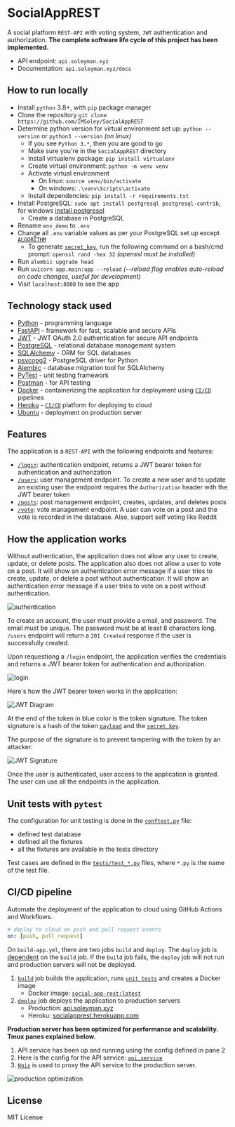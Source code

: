 # SocialAppREST

A social platform `REST-API` with voting system, `JWT` authentication and authorization. **The complete software life cycle of this project has been implemented.**

- API endpoint: `api.soleyman.xyz`
- Documentation: `api.soleyman.xyz/docs`

## How to run locally

- Install `python` 3.8+, with `pip` package manager
- Clone the repository `git clone https://github.com/IMSoley/SocialAppREST`
- Determine python version for virtual environment set up: `python --version` or `python3 --version` _(on linux)_
  - If you see `Python 3.*`, then you are good to go
  - Make sure you're in the `SocialAppREST` directory
  - Install virtualenv package: `pip install virtualenv`
  - Create virtual environment: `python -m venv venv`
  - Activate virtual environment
    - On linux: `source venv/bin/activate`
    - On windows: `.\venv\Scripts\activate`
  - Install dependencies: `pip install -r requirements.txt`
- Install PostgreSQL: `sudo apt install postgresql postgresql-contrib`, for windows [install postgresql](https://www.postgresql.org/download/windows/)
  - Create a database in PostgreSQL
- Rename `env_demo` to `.env`
- Change all `.env` variable values as per your PostgreSQL set up except [`ALGORITHM`](env_demo#L7)
  - To generate [`secret_key`](env_demo#L6), run the following command on a bash/cmd prompt: `openssl rand -hex 32` _(openssl must be installed)_
- Run `alembic upgrade head`
- Run `uvicorn app.main:app --reload` _(--reload flag enables auto-reload on code changes, useful for development)_
- Visit `localhost:8000` to see the app

## Technology stack used

- [Python](https://www.python.org) - programming language
- [FastAPI](https://fastapi.tiangolo.com/) - framework for fast, scalable and secure APIs
- [JWT](https://jwt.readthedocs.io/) - JWT OAuth 2.0 authentication for secure API endpoints
- [PostgreSQL](https://www.postgresql.org/) - relational database management system
- [SQLAlchemy](https://www.sqlalchemy.org/) - ORM for SQL databases
- [psycopg2](https://www.psycopg.org/) - PostgreSQL driver for Python
- [Alembic](https://alembic.sqlalchemy.org/) - database migration tool for SQLAlchemy
- [PyTest](https://docs.pytest.org/en/latest/) - unit testing framework
- [Postman](https://www.getpostman.com/) - for API testing
- [Docker](https://www.docker.com/) - containerizing the application for deployment using [`CI/CD`](#cicd-pipeline) pipelines
- [Heroku](https://www.heroku.com/) - [`CI/CD`](#cicd-pipeline) platform for deploying to cloud
- [Ubuntu](https://www.ubuntu.com/) - deployment on production server

## Features

The application is a `REST-API` with the following endpoints and features:

- [`/login`](app/routers/auth.py): authentication endpoint, returns a JWT bearer token for authentication and authorization
- [`/users`](app/routers/user.py): user management endpoint. To create a new user and to update an existing user the endpoint requires the `Authorization` header with the JWT bearer token
- [`/posts`](app/routers/post.py): post management endpoint, creates, updates, and deletes posts
- [`/vote`](app/routers/vote.py): vote management endpoint. A user can vote on a post and the vote is recorded in the database. Also, support self voting like Reddit

## How the application works

Without authentication, the application does not allow any user to create, update, or delete posts. The application also does not allow a user to vote on a post. It will show an authentication error message if a user tries to create, update, or delete a post without authentication. It will show an authentication error message if a user tries to vote on a post without authentication.

![authentication](https://user-images.githubusercontent.com/13655344/184506280-68c395ea-46bf-4d9e-ac31-4d2f1701c448.png)

To create an account, the user must provide a email, and password. The email must be unique. The password must be at least 8 characters long. `/users` endpoint will return a `201 Created` response if the user is successfully created.

Upon requestiong a `/login` endpoint, the application verifies the credentials and returns a JWT bearer token for authentication and authorization.

![login](https://user-images.githubusercontent.com/13655344/184506581-fd15ece1-c773-4973-b901-695da0db5e27.png)

Here's how the JWT bearer token works in the application:

![JWT Diagram](https://user-images.githubusercontent.com/13655344/184510184-b9ec5e90-a393-4141-b0ee-b35755cbb20d.png)

At the end of the token in blue color is the token signature. The token signature is a hash of the token [`payload`](app/oauth2.py#L24) and the [`secret key`](app/oauth2.py#L11).

The purpose of the signature is to prevent tampering with the token by an attacker:

![JWT Signature](https://user-images.githubusercontent.com/13655344/184509974-a25f6cfa-da21-467c-9f0e-011693164481.png)

Once the user is authenticated, user access to the application is granted. The user can use all the endpoints in the application.

## Unit tests with `pytest`

The configuration for unit testing is done in the [`conftest.py`](tests/conftest.py) file:

- defined test database
- defined all the fixtures
- all the fixtures are available in the tests directory

Test cases are defined in the [`tests/test_*.py`](tests/test_*.py) files, where `*.py` is the name of the test file.

## CI/CD pipeline

Automate the deployment of the application to cloud using GitHub Actions and Workflows.

```yaml
# deploy to cloud on push and pull request events
on: [push, pull_request]
```

On `build-app.yml`, there are two jobs `build` and `deploy`. The `deploy` job is [dependent](.github/workflows/build-app.yml#L69) on the `build` job. If the `build` job fails, the `deploy` job will not run and production servers will not be deployed.

1. [`build`](.github/workflows/build-app.yml#L6) job builds the application, runs [`unit tests`](#unit-tests-with-pytest) and creates a Docker image
    - Docker image: [`social-app-rest:latest`](https://hub.docker.com/r/soleyman/social-app-rest)
2. [`deploy`](.github/workflows/build-app.yml#L67) job deploys the application to production servers
    - Production: [api.soleyman.xyz](https://api.soleyman.xyz)
    - Heroku: [socialapprest.herokuapp.com](https://socialapprest.herokuapp.com)

**Production server has been optimized for performance and scalability. Tmux panes explained below.**

1. API service has been up and running using the config defined in pane 2
2. Here is the config for the API service: [`api.service`](gunicorn.service)
3. [`Ngix`](nginx) is used to proxy the API service to the production server.

![production optimization](https://user-images.githubusercontent.com/13655344/184505955-48fe3edf-fff6-47cc-9f12-14a057513fb0.png)

## License

MIT License
